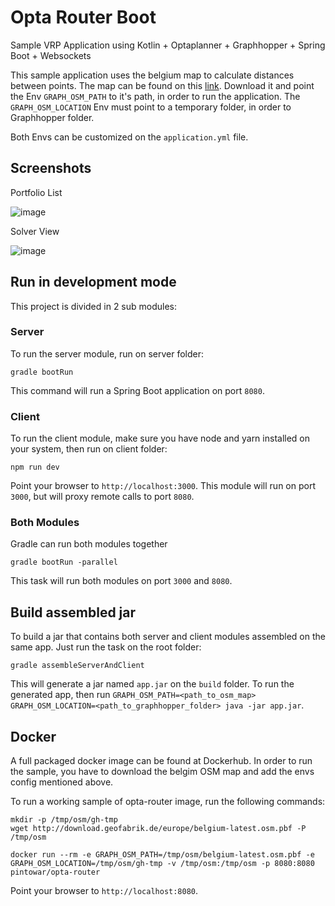 # Opta Router Boot

Sample VRP Application using Kotlin + Optaplanner + Graphhopper + Spring Boot + Websockets

This sample application uses the belgium map to calculate distances between points. The map can be found on this [link](http://download.geofabrik.de/europe/belgium-latest.osm.pbf). Download it and point the Env `GRAPH_OSM_PATH` to it's path, in order to run the application.
The `GRAPH_OSM_LOCATION` Env must point to a temporary folder, in order to Graphhopper folder.

Both Envs can be customized on the `application.yml` file.

## Screenshots

Portfolio List

![image](https://user-images.githubusercontent.com/354264/235455148-886a25ab-78b3-4e3e-afbb-54fae311dff7.png)

Solver View

![image](https://user-images.githubusercontent.com/354264/235455414-ea1df27b-66eb-485c-be52-8a9caccb3c25.png)


## Run in development mode

This project is divided in 2 sub modules:

### Server

To run the server module, run on server folder:

    gradle bootRun

This command will run a Spring Boot application on port `8080`.

### Client

To run the client module, make sure you have node and yarn installed on your system, then run on client folder:

    npm run dev

Point your browser to `http://localhost:3000`. This module will run on port `3000`, but will proxy remote calls to port `8080`.

### Both Modules

Gradle can run both modules together

    gradle bootRun -parallel

This task will run both modules on port `3000` and `8080`.

## Build assembled jar

To build a jar that contains both server and client modules assembled on the same app. Just run the task on the root folder:

    gradle assembleServerAndClient

This will generate a jar named `app.jar` on the `build` folder. To run the generated app, then run `GRAPH_OSM_PATH=<path_to_osm_map> GRAPH_OSM_LOCATION=<path_to_graphhopper_folder> java -jar app.jar`.

## Docker

A full packaged docker image can be found at Dockerhub. In order to run the sample, you have to download the belgim OSM map and add the envs config mentioned above.

To run a working sample of opta-router image, run the following commands:

```shell
mkdir -p /tmp/osm/gh-tmp
wget http://download.geofabrik.de/europe/belgium-latest.osm.pbf -P /tmp/osm

docker run --rm -e GRAPH_OSM_PATH=/tmp/osm/belgium-latest.osm.pbf -e GRAPH_OSM_LOCATION=/tmp/osm/gh-tmp -v /tmp/osm:/tmp/osm -p 8080:8080 pintowar/opta-router
```

Point your browser to `http://localhost:8080`.
